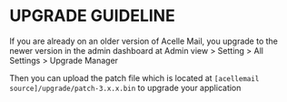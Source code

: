 # UPGRADE GUIDELINE

If you are already on an older version of Acelle Mail, you upgrade to the newer version
in the admin dashboard at Admin view > Setting > All Settings > Upgrade Manager

Then you can upload the patch file which is located at `[acellemail source]/upgrade/patch-3.x.x.bin`
to upgrade your application

